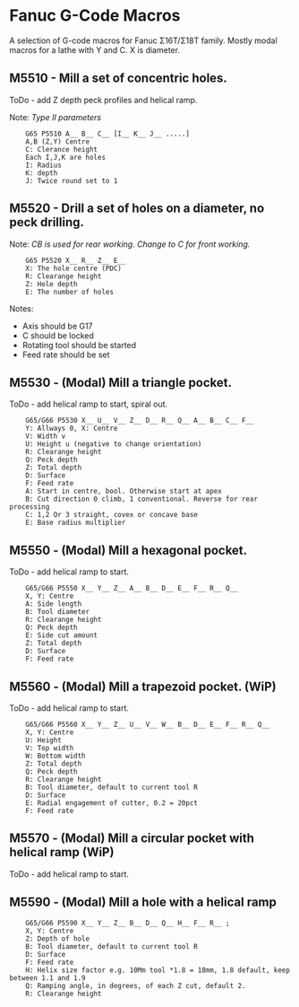 # Fanuc G-Code Macros
A selection of G-code macros for Fanuc Σ16T/Σ18T family.
Mostly modal macros for a lathe with Y and C. X is diameter.

## M5510 - Mill a set of concentric holes.
ToDo - add Z depth peck profiles and helical ramp.

Note: *Type II parameters*

        G65 P5510 A__ B__ C__ [I__ K__ J__ .....] 
        A,B (Z,Y) Centre
        C: Clerance height
        Each I,J,K are holes
        I: Radius
        K: depth
        J: Twice round set to 1

## M5520 - Drill a set of holes on a diameter, no peck drilling.
Note: *CB is used for rear working. Change to C for front working.*

        G65 P5520 X__ R__ Z__ E__
        X: The hole centre (PDC)
        R: Clearange height
        Z: Hole depth
        E: The number of holes

Notes:
 - Axis should be G17
 - C should be locked
 - Rotating tool should be started
 - Feed rate should be set

## M5530 - (Modal) Mill a triangle pocket.
ToDo - add helical ramp to start, spiral out.

        G65/G66 P5530 X__ U__ V__ Z__ D__ R__ Q__ A__ B__ C__ F__
        Y: Allways 0, X: Centre 
        V: Width v
        U: Height u (negative to change orientation)
        R: Clearange height
        Q: Peck depth
        Z: Total depth
        D: Surface
        F: Feed rate
        A: Start in centre, bool. Otherwise start at apex
        B: Cut direction 0 climb, 1 conventional. Reverse for rear processing
        C: 1,2 Or 3 straight, covex or concave base
        E: Base radius multiplier

## M5550 - (Modal) Mill a hexagonal pocket.
ToDo - add helical ramp to start.

        G65/G66 P5550 X__ Y__ Z__ A__ B__ D__ E__ F__ R__ Q__
        X, Y: Centre
        A: Side length
        B: Tool diameter
        R: Clearange height
        Q: Peck depth
        E: Side cut amount
        Z: Total depth
        D: Surface
        F: Feed rate

## M5560 - (Modal) Mill a trapezoid pocket. (WiP)
ToDo - add helical ramp to start.

        G65/G66 P5560 X__ Y__ Z__ U__ V__ W__ B__ D__ E__ F__ R__ Q__
        X, Y: Centre
        U: Height
        V: Top width
        W: Bottom width
        Z: Total depth
        Q: Peck depth
        R: Clearange height
        B: Tool diameter, default to current tool R
        D: Surface
        E: Radial engagement of cutter, 0.2 = 20pct
        F: Feed rate

## M5570 - (Modal) Mill a circular pocket with helical ramp (WiP)
ToDo - add helical ramp to start.

## M5590 - (Modal) Mill a hole with a helical ramp
        G65/G66 P5590 X__ Y__ Z__ B__ D__ Q__ H__ F__ R__ ;
        X, Y: Centre
        Z: Depth of hole
        B: Tool diameter, default to current tool R
        D: Surface
        F: Feed rate
        H: Helix size factor e.g. 10Mm tool *1.8 = 18mm, 1.8 default, keep between 1.1 and 1.9
        Q: Ramping angle, in degrees, of each Z cut, default 2. 
        R: Clearange height